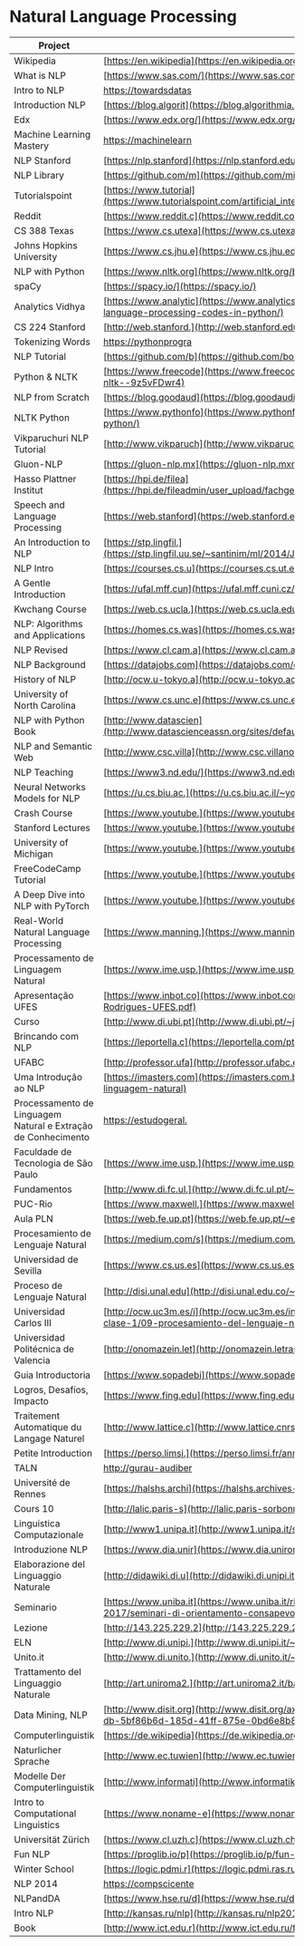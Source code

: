 # Natural Language Processing

| Project                                                       | URL                                                                                                                                                                                        | Language |
|---------------------------------------------------------------|---------------------------------------------------------------------------------------------------------------------------------------------------------------------------------------------------|----------|
| Wikipedia                                                     | [https://en.wikipedia](https://en.wikipedia.org/wiki/Natural_language_processing)                                                                                                                 | EN       |
| What is NLP                                                   | [https://www.sas.com/](https://www.sas.com/en_us/insights/analytics/what-is-natural-language-processing-nlp.html)                                                                                 | EN       |
| Intro to NLP                                                  | [https://towardsdatas](https://towardsdatascience.com/an-easy-introduction-to-natural-language-processing-b1e2801291c1)                                                                           | EN       |
| Introduction NLP                                              | [https://blog.algorit](https://blog.algorithmia.com/introduction-natural-language-processing-nlp/)                                                                                                | EN       |
| Edx                                                           | [https://www.edx.org/](https://www.edx.org/course/natural-language-processing-1)                                                                                                                  | EN       |
| Machine Learning Mastery                                      | [https://machinelearn](https://machinelearningmastery.com/natural-language-processing/)                                                                                                           | EN       |
| NLP Stanford                                                  | [https://nlp.stanford](https://nlp.stanford.edu/blog/)                                                                                                                                            | EN       |
| NLP Library                                                   | [https://github.com/m](https://github.com/mihail911/nlp-library)                                                                                                                                            | EN       |
| Tutorialspoint                                                | [https://www.tutorial](https://www.tutorialspoint.com/artificial_intelligence/artificial_intelligence_natural_language_processing.htm)                                                            | EN       |
| Reddit                                                        | [https://www.reddit.c](https://www.reddit.com/r/LanguageTechnology/)                                                                                                                              | EN       |
| CS 388 Texas                                                  | [https://www.cs.utexa](https://www.cs.utexas.edu/~mooney/cs388/)                                                                                                                                  | EN       |
| Johns Hopkins University                                      | [https://www.cs.jhu.e](https://www.cs.jhu.edu/~jason/465/)                                                                                                                                        | EN       |
| NLP with Python                                               | [https://www.nltk.org](https://www.nltk.org/book/)                                                                                                                                                | EN       |
| spaCy                                                         | [https://spacy.io/](https://spacy.io/)                                                                                                                                                            | EN       |
| Analytics Vidhya                                              | [https://www.analytic](https://www.analyticsvidhya.com/blog/2017/01/ultimate-guide-to-understand-implement-natural-language-processing-codes-in-python/)                                          | EN       |
| CS 224 Stanford                                               | [http://web.stanford.](http://web.stanford.edu/class/cs224n/)                                                                                                                        | EN       |
| Tokenizing Words                                              | [https://pythonprogra](https://pythonprogramming.net/tokenizing-words-sentences-nltk-tutorial/)                                                                                                   | EN       |
| NLP Tutorial                                                  | [https://github.com/b](https://github.com/bonzanini/nlp-tutorial)                                                                                                                                 | EN       |
| Python & NLTK                                                 | [https://www.freecode](https://www.freecodecamp.org/news/beaucarnes/natural-language-processing-tutorial-with-python-nltk--9z5vFDwr4)                                                             | EN       |
| NLP from Scratch                                              | [https://blog.goodaud](https://blog.goodaudience.com/learn-natural-language-processing-from-scratch-7893314725ff)                                                                                 | EN       |
| NLTK Python                                                   | [https://www.pythonfo](https://www.pythonforengineers.com/introduction-to-nltk-natural-language-processing-with-python/)                                                                          | EN       |
| Vikparuchuri NLP Tutorial                                     | [http://www.vikparuch](http://www.vikparuchuri.com/blog/natural-language-processing-tutorial/)                                                                                                    | EN       |
| Gluon-NLP                                                     | [https://gluon-nlp.mx](https://gluon-nlp.mxnet.io/)                                                                                                                                               | EN       |
| Hasso Plattner Institut                                       | [https://hpi.de/filea](https://hpi.de/fileadmin/user_upload/fachgebiete/plattner/teaching/NaturalLanguageProcessing/NLP2016/NLP01_IntroNLP.pdf)                                                   | EN       |
| Speech and Language Processing                                | [https://web.stanford](https://web.stanford.edu/~jurafsky/slp3/ed3book.pdf)                                                                                                                       | EN       |
| An Introduction to NLP                                        | [https://stp.lingfil.](https://stp.lingfil.uu.se/~santinim/ml/2014/JurafskyMartinSpeechAndLanguageProcessing2ed_draft%202007.pdf)                                                                 | EN       |
| NLP Intro                                                     | [https://courses.cs.u](https://courses.cs.ut.ee/LTAT.01.001/2017_fall/uploads/Main/Lecture1.pdf)                                                                                                  | EN       |
| A Gentle Introduction                                         | [https://ufal.mff.cun](https://ufal.mff.cuni.cz/~hladka/2013/docs/day-1.posted.pdf)                                                                                                               | EN       |
| Kwchang Course                                                | [https://web.cs.ucla.](https://web.cs.ucla.edu/~kwchang/teaching/NLP16/slides/)                                                                                                                   | EN       |
| NLP: Algorithms and Applications                              | [https://homes.cs.was](https://homes.cs.washington.edu/~nasmith/slides/wsdm-1-31-15.pdf)                                                                                                          | EN       |
| NLP Revised                                                   | [https://www.cl.cam.a](https://www.cl.cam.ac.uk/teaching/2002/NatLangProc/revised.pdf)                                                                                                            | EN       |
| NLP Background                                                | [https://datajobs.com](https://datajobs.com/data-science-repo/NLP-Background-[SU].pdf)                                                                                                            | EN       |
| History of NLP                                                | [http://ocw.u-tokyo.a](http://ocw.u-tokyo.ac.jp/lecture_files/is_01/12/notes/en/12.history-langinfo.pdf)                                                                                          | EN       |
| University of North Carolina                                  | [https://www.cs.unc.e](https://www.cs.unc.edu/~mbansal/teaching/slides/nlp_comp790_fall2016_lec1_aug24-intro.pdf)                                                                                 | EN       |
| NLP with Python Book                                          | [http://www.datascien](http://www.datascienceassn.org/sites/default/files/Natural%20Language%20Processing%20with%20Python.pdf)                                                                    | EN       |
| NLP and Semantic Web                                          | [http://www.csc.villa](http://www.csc.villanova.edu/~nlp/pres1/presentation.pdf)                                                                                                                  | EN       |
| NLP Teaching                                                  | [https://www3.nd.edu/](https://www3.nd.edu/~dchiang/teaching/nlp/2018/readings.html)                                                                                                              | EN       |
| Neural Networks Models for NLP                                | [https://u.cs.biu.ac.](https://u.cs.biu.ac.il/~yogo/nnlp.pdf)                                                                                                                                     | EN       |
| Crash Course                                                  | [https://www.youtube.](https://www.youtube.com/watch?v=fOvTtapxa9c)                                                                                                                               | EN       |
| Stanford Lectures                                             | [https://www.youtube.](https://www.youtube.com/watch?v=OQQ-W_63UgQ&list=PL3FW7Lu3i5Jsnh1rnUwq_TcylNr7EkRe6)                                                                                       | EN       |
| University of Michigan                                        | [https://www.youtube.](https://www.youtube.com/watch?v=n25JjoixM3I&list=PLLssT5z_DsK8BdawOVCCaTCO99Ya58ryR)                                                                                       | EN       |
| FreeCodeCamp Tutorial                                         | [https://www.youtube.](https://www.youtube.com/watch?v=X2vAabgKiuM&t=10s)                                                                                                                         | EN       |
| A Deep Dive into NLP with PyTorch                             | [https://www.youtube.](https://www.youtube.com/watch?v=4jROlXH9Nvc)                                                                                                                         | EN       |
| Real-World Natural Language Processing                        | [https://www.manning.](https://www.manning.com/books/real-world-natural-language-processing)                                                                                                                         | EN       |
| Processamento de Linguagem Natural                            | [https://www.ime.usp.](https://www.ime.usp.br/~slago/IA-pln.pdf)                                                                                                                                  | PT       |
| Apresentação UFES                                             | [https://www.inbot.co](https://www.inbot.com.br/artigos/educacional/Processamento-de-Linguagem-Natural-PLN-Jacson-Rodrigues-UFES.pdf)                                                             | PT       |
| Curso                                                         | [http://www.di.ubi.pt](http://www.di.ubi.pt/~jpaulo/ensino/PLN/)                                                                                                                                  | PT       |
| Brincando com NLP                                             | [https://leportella.c](https://leportella.com/pt-br/2017/11/30/brincando-de-nlp-com-spacy.html)                                                                                                   | PT       |
| UFABC                                                         | [http://professor.ufa](http://professor.ufabc.edu.br/~jesus.mena/courses/pln-1q-2018/)                                                                                                            | PT       |
| Uma Introdução ao NLP                                         | [https://imasters.com](https://imasters.com.br/back-end/falando-em-voz-alta-uma-introducao-ao-processamento-de-linguagem-natural)                                                                 | PT       |
| Processamento de Linguagem Natural e Extração de Conhecimento | [https://estudogeral.](https://estudogeral.sib.uc.pt/bitstream/10316/35676/1/Processamento%20de%20Linguagem%20Natural%20e%20Extracao%20de%20Conhecimento.pdf)                                     | PT       |
| Faculdade de Tecnologia de São Paulo                          | [https://www.ime.usp.](https://www.ime.usp.br/~slago/pl-12.pdf)                                                                                                                                   | PT       |
| Fundamentos                                                   | [http://www.di.fc.ul.](http://www.di.fc.ul.pt/~ahb/pubs/2008dBrancoCosta.pdf)                                                                                                                     | PT       |
| PUC-Rio                                                       | [https://www.maxwell.](https://www.maxwell.vrac.puc-rio.br/10081/10081_5.PDF)                                                                                                                     | PT       |
| Aula PLN                                                      | [https://web.fe.up.pt](https://web.fe.up.pt/~eol/SSIIM/1112/aula_pln.pdf)                                                                                                                         | PT       |
| Procesamiento de Lenguaje Natural                             | [https://medium.com/s](https://medium.com/soldai/procesamiento-de-lenguaje-natural-5315cf212d0f)                                                                                                  | ES       |
| Universidad de Sevilla                                        | [https://www.cs.us.es](https://www.cs.us.es/cursos/ia2/temas/tema-06.pdf)                                                                                                                         | ES       |
| Proceso de Lenguaje Natural                                   | [http://disi.unal.edu](http://disi.unal.edu.co/~lctorress/iartificial/IAc016.pdf)                                                                                                                 | ES       |
| Universidad Carlos III                                        | [http://ocw.uc3m.es/i](http://ocw.uc3m.es/ingenieria-telematica/inteligencia-en-redes-de-comunicaciones/material-de-clase-1/09-procesamiento-del-lenguaje-natural)                                | ES       |
| Universidad Politécnica de Valencia                           | [http://onomazein.let](http://onomazein.letras.uc.cl/Articulos/26/1_Perinan.pdf)                                                                                                                  | ES       |
| Guia Introductoria                                            | [https://www.sopadebi](https://www.sopadebits.com/wp-content/uploads/2011/03/4479-pln-1.0-20070630.pdf)                                                                                           | ES       |
| Logros, Desafíos, Impacto                                     | [https://www.fing.edu](https://www.fing.edu.uy/inco/cursos/grampln/presentaciones/GFLN2012_01_intro.pdf)                                                                                          | ES       |
| Traitement Automatique du Langage Naturel                     | [http://www.lattice.c](http://www.lattice.cnrs.fr/sites/itellier/poly_info_ling/linguistique003.html)                                                                                             | FR       |
| Petite Introduction                                           | [https://perso.limsi.](https://perso.limsi.fr/anne/coursM2R/intro.pdf)                                                                                                                            | FR       |
| TALN                                                          | [http://gurau-audiber](http://gurau-audibert.hd.free.fr/josdblog/wp-content/uploads/2011/12/TAL_ITCN.pdf)                                                                                         | FR       |
| Université de Rennes                                          | [https://halshs.archi](https://halshs.archives-ouvertes.fr/tel-01322692/document)                                                                                                                 | FR       |
| Cours 10                                                      | [http://lalic.paris-s](http://lalic.paris-sorbonne.fr/PAGESPERSO/atanassova/lfa/Cours10.pdf)                                                                                                      | FR       |
| Linguistica Computazionale                                    | [http://www1.unipa.it](http://www1.unipa.it/sorce/didattica/sei1213/SEI1213_01_Linguistica_Computazionale_intro.pdf)                                                                              | IT       |
| Introduzione NLP                                              | [https://www.dia.unir](https://www.dia.uniroma3.it/~ia/docs/old/Introduzione_NLP.pdf)                                                                                                             | IT       |
| Elaborazione del Linguaggio Naturale                          | [http://didawiki.di.u](http://didawiki.di.unipi.it/doku.php/magistraleinformatica/eln/start)                                                                                                      | IT       |
| Seminario                                                     | [https://www.uniba.it](https://www.uniba.it/ricerca/dipartimenti/informatica/tutorato/orientamento-e-tutorato-1/orientamento-2017/seminari-di-orientamento-consapevole-edizione-2017/seminario-7) | IT       |
| Lezione                                                       | [http://143.225.229.2](http://143.225.229.219/Resources/Master%20MSTD-Mazzeo/Slide%20Lezione%20(NLP).pdf)                                                                                         | IT       |
| ELN                                                           | [http://www.di.unipi.](http://www.di.unipi.it/~cappelli/processi.html)                                                                                                                            | IT       |
| Unito.it                                                      | [http://www.di.unito.](http://www.di.unito.it/~bosco/lingue2013/NLP-1-11marzo13.pdf)                                                                                                              | IT       |
| Trattamento del Linguaggio Naturale                           | [http://art.uniroma2.](http://art.uniroma2.it/basili/TAL_Corso/mioweb/Rbas_Lezioni/Lez_probabilita/Analisi_dei_Testi.pdf)                                                                         | IT       |
| Data Mining, NLP                                              | [http://www.disit.org](http://www.disit.org/axmedis/5bf/00000-5bf86b6d-185d-41ff-875e-0bd6e8b8ea73/2/~saved-on-db-5bf86b6d-185d-41ff-875e-0bd6e8b8ea73.pdf)                                       | IT       |
| Computerlinguistik                                            | [https://de.wikipedia](https://de.wikipedia.org/wiki/Computerlinguistik)                                                                                                                          | DE       |
| Naturlicher Sprache                                           | [http://www.ec.tuwien](http://www.ec.tuwien.ac.at/~salamon/download/NatuerlicheSprache.pdf)                                                                                                       | DE       |
| Modelle Der Computerlinguistik                                | [http://www.informati](http://www.informatik.uni-leipzig.de/~graebe/Texte/FiettaGienappMcCann-16-Folien.pdf)                                                                                      | DE       |
| Intro to Computational Linguistics                            | [https://www.noname-e](https://www.noname-ev.de/wiki/uploads/a/a3/Computerlinguistik.pdf)                                                                                                         | DE       |
| Universität Zürich                                            | [https://www.cl.uzh.c](https://www.cl.uzh.ch/dam/jcr:ffffffff-b2e3-81a5-ffff-fffff7c4f4a7/ecl1.0.l.pdf)                                                                                           | DE       |
| Fun NLP                                                       | [https://proglib.io/p](https://proglib.io/p/fun-nlp/)                                                                                                                                             | RU       |
| Winter School                                                 | [https://logic.pdmi.r](https://logic.pdmi.ras.ru/~sergey/slides/N16_WinterSchoolHSE.pdf)                                                                                                          | RU       |
| NLP 2014                                                      | [https://compscicente](https://compscicenter.ru/media/slides/nlp_2014_spring/2014_02_17_nlp_2014_spring.pdf)                                                                                      | RU       |
| NLPandDA                                                      | [https://www.hse.ru/d](https://www.hse.ru/data/2017/08/12/1174382138/NLPandDA_4print.pdf)                                                                                                         | RU       |
| Intro NLP                                                     | [http://kansas.ru/nlp](http://kansas.ru/nlp2016/intro.pdf)                                                                                                                                        | RU       |
| Book                                                          | [http://www.ict.edu.r](http://www.ict.edu.ru/ft/004938/shemakin.pdf)                                                                                                                              | RU       |
